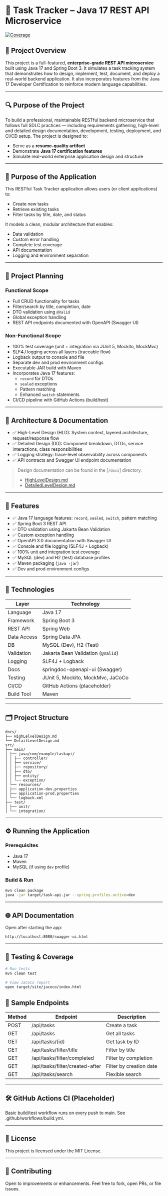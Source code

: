 # 📘 Task Tracker – Java 17 REST API Microservice

[![Coverage](https://codecov.io/gh/myemail4db/java17-springboot-task-tracker-rest-api-microservice/branch/main/graph/badge.svg)](https://codecov.io/gh/myemail4db/java17-springboot-task-tracker-rest-api-microservice)

## 📘 Project Overview

This project is a full-featured, **enterprise-grade REST API microservice** built using Java 17 and Spring Boot 3. It simulates a task tracking system that demonstrates how to design, implement, test, document, and deploy a real-world backend application. It also incorporates features from the Java 17 Developer Certification to reinforce modern language capabilities.

---

## 🔍 Purpose of the Project

To build a professional, maintainable RESTful backend microservice that follows full SDLC practices — including requirements gathering, high-level and detailed design documentation, development, testing, deployment, and CI/CD setup. The project is designed to:
- Serve as a **resume-quality artifact**
- Demonstrate **Java 17 certification features**
- Simulate real-world enterprise application design and structure

---

## 🎯 Purpose of the Application

This RESTful Task Tracker application allows users (or client applications) to:
- Create new tasks
- Retrieve existing tasks
- Filter tasks by title, date, and status

It models a clean, modular architecture that enables:
- Data validation
- Custom error handling
- Complete test coverage
- API documentation
- Logging and environment separation

---

## 🧠 Project Planning

### Functional Scope
- Full CRUD functionality for tasks
- Filter/search by title, completion, date
- DTO validation using `@Valid`
- Global exception handling
- REST API endpoints documented with OpenAPI (Swagger UI)

### Non-Functional Scope
- 100% test coverage (unit + integration via JUnit 5, Mockito, MockMvc)
- SLF4J logging across all layers (traceable flow)
- Logback output to console and file
- Separate dev and prod environment configs
- Executable JAR build with Maven
- Incorporates Java 17 features:
  - `record` for DTOs
  - `sealed` exceptions
  - Pattern matching
  - Enhanced `switch` statements
- CI/CD pipeline with GitHub Actions (build/test)

---

## 📑 Architecture & Documentation

- ✅ High-Level Design (HLD): System context, layered architecture, request/response flow  
- ✅ Detailed Design (DD): Component breakdown, DTOs, service interactions, class responsibilities  
- ✅ Logging strategy: trace-level observability across components  
- ✅ API contracts and Swagger UI endpoint documentation  

> Design documentation can be found in the [`/docs`] directory.
> - [HighLevelDesign.md](./docs/HighLevelDesign.md)
> - [DetailedLevelDesign.md](./docs/DetailedLevelDesign.md)

---

## 🚀 Features

- ✅ Java 17 language features: `record`, `sealed`, `switch`, pattern matching
- ✅ Spring Boot 3 REST API
- ✅ DTO validation using Jakarta Bean Validation
- ✅ Custom exception handling
- ✅ OpenAPI 3.0 documentation with Swagger UI
- ✅ Console and file logging (SLF4J + Logback)
- ✅ 100% unit and integration test coverage
- ✅ MySQL (dev) and H2 (test) database profiles
- ✅ Maven packaging (`java -jar`)
- ✅ Dev and prod environment configs

---

## 🔧 Technologies

| Layer         | Technology                        |
|--------------|------------------------------------|
| Language      | Java 17                           |
| Framework     | Spring Boot 3                     |
| REST API      | Spring Web                        |
| Data Access   | Spring Data JPA                   |
| DB            | MySQL (Dev), H2 (Test)            |
| Validation    | Jakarta Bean Validation (`@Valid`)|
| Logging       | SLF4J + Logback                   |
| Docs          | springdoc-openapi-ui (Swagger)    |
| Testing       | JUnit 5, Mockito, MockMvc, JaCoCo |
| CI/CD         | GitHub Actions (placeholder)      |
| Build Tool    | Maven                             |

---

## 🗂️ Project Structure

```
docs/
├── HighLelvelDesign.md
└── DetailLevelDesign.md
src/
├── main/
│ ├── java/com/example/taskapi/
│ │ ├── controller/
│ │ ├── service/
│ │ ├── repository/
│ │ ├── dto/
│ │ ├── entity/
│ │ └── exception/
│ └── resources/
│ ├── application-dev.properties
│ ├── application-prod.properties
│ └── logback.xml
├── test/
│ ├── unit/
│ └── integration/
```

---

## ⚙️ Running the Application

### Prerequisites
- Java 17
- Maven
- MySQL (if using `dev` profile)

### Build & Run
```bash
mvn clean package
java -jar target/task-api.jar --spring.profiles.active=dev
```

---

## 🌐 API Documentation

Open after starting the app:
```bash
http://localhost:8080/swagger-ui.html
```

---

## 🧪 Testing & Coverage

```bash
# Run tests
mvn clean test

# View JaCoCo report
open target/site/jacoco/index.html
```

## 🔌 Sample Endpoints

| Method | Endpoint | Description |
| --- | --- | --- |
| POST | /api/tasks | Create a task |
| GET | /api/tasks | Get all tasks |
| GET | /api/tasks/{id} | Get task by ID |
| GET | /api/tasks/filter/title | Filter by title |
| GET | /api/tasks/filter/completed| Filter by completion |
| GET | /api/tasks/filter/created-after | Filter by creation date |
| GET | /api/tasks/search| Flexible search |

---

## 🛠️ GitHub Actions CI (Placeholder)

Basic build/test workflow runs on every push to main. See .github/workflows/build.yml.

---

## 📄 License

This project is licensed under the MIT License.

---

## 🤝 Contributing

Open to improvements or enhancements. Feel free to fork, open PRs, or file issues.
